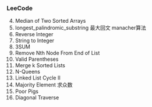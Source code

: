 ### LeeCode 
4. Median of Two Sorted Arrays
6. longest_palindromic_substring  最大回文 manacher算法
7. Reverse Integer
8. String to Integer
15. 3SUM
19. Remove Nth Node From End of List
20. Valid Parentheses  
23. Merge k Sorted Lists
51. N-Queens
142. Linked List Cycle II
169. Majority Element   求众数
458. Poor Pigs
498. Diagonal Traverse